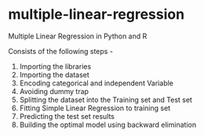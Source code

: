 # multiple-linear-regression
Multiple Linear Regression in Python and R

Consists of the following steps -

1. Importing the libraries
2. Importing the dataset
3. Encoding categorical and independent Variable
4. Avoiding dummy trap
5. Splitting the dataset into the Training set and Test set
6. Fitting Simple Linear Regression to training set
7. Predicting the test set results
8. Building the optimal model using backward elimination
